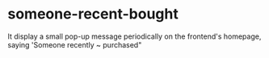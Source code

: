 # someone-recent-bought
It display a small pop-up message periodically on the frontend's homepage, saying 'Someone recently ~ purchased"
